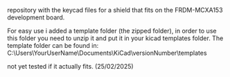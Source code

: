 repository with the keycad files for a shield that fits on the FRDM-MCXA153 development board.

For easy use i added a template folder (the zipped folder), in order to use this folder you need to unzip it and put it in your kicad templates folder. The template folder can be found in: C:\Users\YourUserName\Documents\KiCad\versionNumber\templates

not yet tested if it actually fits. (25/02/2025)
